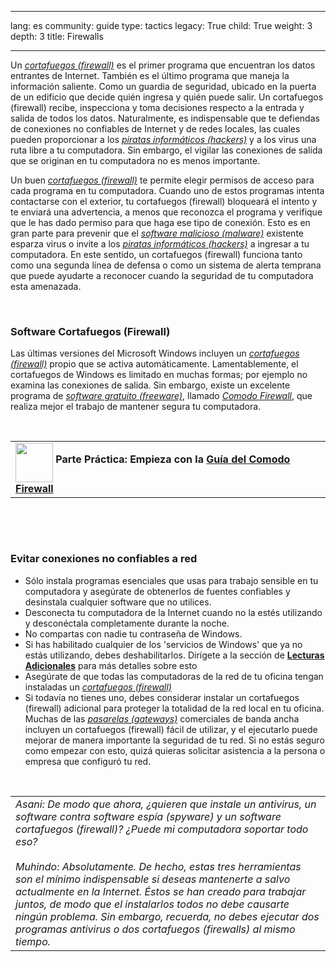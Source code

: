 

---

lang: es
community: guide
type: tactics
legacy: True
child: True
weight: 3
depth: 3
title: Firewalls

---

<p>Un <a href="/es/glossary#Firewall" title="Cortafuegos (firewall)"><em>cortafuegos (firewall)</em></a> es el primer programa que encuentran los datos entrantes de Internet. También es el último programa que maneja la información saliente. Como un guardia de seguridad, ubicado en la puerta de un edificio que decide quién ingresa y quién puede salir. Un cortafuegos (firewall) recibe, inspecciona y toma decisiones respecto a la entrada y salida de todos los datos. Naturalmente, es indispensable que te defiendas de conexiones no confiables de Internet y de redes locales, las cuales pueden proporcionar a los <a href="/es/glossary#Hacker" title="Piratas informáticos (hackers)"><em>piratas informáticos (hackers)</em></a> y a los virus una ruta libre a tu computadora. Sin embargo, el vigilar las conexiones de salida que se originan en tu computadora no es menos importante.</p>

<p>Un buen <a href="/es/glossary#Firewall" title="Cortafuegos (firewall)"><em>cortafuegos (firewall)</em></a> te permite elegir permisos de acceso para cada programa en tu computadora. Cuando uno de estos programas intenta contactarse con el exterior, tu cortafuegos (firewall) bloqueará el intento y te enviará una advertencia, a menos que reconozca el programa y verifique que le has dado permiso para que haga ese tipo de conexión. Esto es en gran parte para prevenir que el <a href="/es/glossary#Malware" title="Software malicioso (malware)"><em>software malicioso (malware)</em></a> existente esparza virus o invite a los <a href="/es/glossary#Hacker" title="Piratas informáticos (hackers)"><em>piratas informáticos (hackers)</em></a> a ingresar a tu computadora. En este sentido, un cortafuegos (firewall) funciona tanto como una segunda línea de defensa o como un sistema de alerta temprana que puede ayudarte a reconocer cuando la seguridad de tu computadora esta amenazada.</p>

<p>&nbsp;</p>

<h3 id="Softwarecontrafuergos">Software Cortafuegos (Firewall)</h3>

<p>Las últimas versiones del Microsoft Windows incluyen un <a href="/es/glossary#Firewall" title="Cortafuegos (firewall)"><em>cortafuegos (firewall)</em></a> propio que se activa automáticamente. Lamentablemente, el cortafuegos de Windows es limitado en muchas formas; por ejemplo no examina las conexiones de salida. Sin embargo, existe un excelente programa de <a href="/es/glossary#Freeware" title="Software gratuito (freeware)"><em>software gratuito (freeware)</em></a>, llamado <a href="/es/glossary#Comodo_Firewall" title="Comodo Firewall"><em>Comodo Firewall</em></a>, que realiza mejor el trabajo de mantener segura tu computadora.</p>

<p>&nbsp;</p>

<table border="0" cellpadding="5" cellspacing="0">
	<tbody>
		<tr>
			<td><img align="middle" height="63" src="/sites/securitybkp.ngoinabox.org/files/u9/hand_web_trans.png" width="60" /> <strong>Parte Práctica: Empieza con la <a href="/es/comodo_principal" title="Guía del Comodo Firewall"><strong>Guía del Comodo Firewall</strong></a></strong></td>
		</tr>
	</tbody>
</table>

<p>&nbsp;</p>

<p>&nbsp;</p>

<h3 id="Evitarconexionesnoconfiablesared">Evitar conexiones no confiables a red</h3>

<ul>
	<li>Sólo instala programas esenciales que usas para trabajo sensible en tu computadora y asegúrate de obtenerlos de fuentes confiables y desinstala cualquier software que no utilices.</li>
	<li>Desconecta tu computadora de la Internet cuando no la estés utilizando y desconéctala completamente durante la noche.</li>
	<li>No compartas con nadie tu contraseña de Windows.</li>
	<li>Si has habilitado cualquier de los 'servicios de Windows' que ya no estás utilizando, debes deshabilitarlos. Dirígete a la sección de <a href="/es/chapter_1_5" title="Lecturas Adicionales"><strong>Lecturas Adicionales</strong></a> para más detalles sobre esto</li>
	<li>Asegúrate de que todas las computadoras de la red de tu oficina tengan instaladas un <a href="/es/glossary#Firewall" title="Cortafuegos (firewall)"><em>cortafuegos (firewall)</em></a></li>
	<li>Si todavía no tienes uno, debes considerar instalar un cortafuegos (firewall) adicional para proteger la totalidad de la red local en tu oficina. Muchas de las <a href="/es/glossary#Router" title="Enrutador (router)"><em>pasarelas (gateways)</em></a> comerciales de banda ancha incluyen un cortafuegos (firewall) fácil de utilizar, y el ejecutarlo puede mejorar de manera importante la seguridad de tu red. Si no estás seguro como empezar con esto, quizá quieras solicitar asistencia a la persona o empresa que configuró tu red.</li>
</ul>

<p>&nbsp;</p>

<table border="0" cellpadding="5" cellspacing="0">
	<tbody>
		<tr>
			<td><em>Asani: De modo que ahora, ¿quieren que instale un antivirus, un software contra software espía (spyware) y un software cortafuegos (firewall)? ¿Puede mi computadora soportar todo eso?</em><br />
			<br />
			<em>Muhindo: Absolutamente. De hecho, estas tres herramientas son el mínimo indispensable si deseas mantenerte a salvo actualmente en la Internet. Éstos se han creado para trabajar juntos, de modo que el instalarlos todos no debe causarte ningún problema. Sin embargo, recuerda, no debes ejecutar dos programas antivirus o dos cortafuegos (firewalls) al mismo tiempo.</em></td>
		</tr>
	</tbody>
</table>

<p>&nbsp;</p>

<p>&nbsp;</p>


